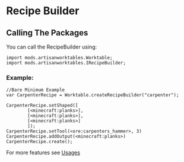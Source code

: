 # Recipe Builder

## Calling The Packages
You can call the RecipeBuilder using:
```
import mods.artisanworktables.Worktable;
import mods.artisanworktables.IRecipeBuilder;
```

### Example:
```
//Bare Minimum Example
var CarpenterRecipe = Worktable.createRecipeBuilder("carpenter");

CarpenterRecipe.setShaped([
        [<minecraft:planks>],
        [<minecraft:planks>],
        [<minecraft:planks>]
        ]);
CarpenterRecipe.setTool(<ore:carpenters_hammer>, 3)
CarpenterRecipe.addOutput(<minecraft:planks>)
CarpenterRecipe.create();
```

For more features see [Usages](/Mods/Artisan_Worktables/CraftTweaker_Support/Usages.md)